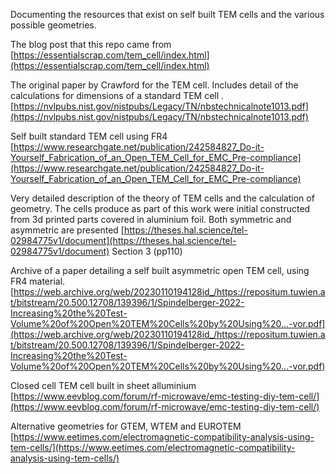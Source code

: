 Documenting the resources that exist on self built TEM cells and the various possible geometries.

The blog post that this repo came from
[https://essentialscrap.com/tem_cell/index.html](https://essentialscrap.com/tem_cell/index.html)

The original paper by Crawford for the TEM cell. Includes detail of the calculations for dimensions of a standard TEM cell .
[https://nvlpubs.nist.gov/nistpubs/Legacy/TN/nbstechnicalnote1013.pdf](https://nvlpubs.nist.gov/nistpubs/Legacy/TN/nbstechnicalnote1013.pdf)

Self built standard TEM cell using FR4
[https://www.researchgate.net/publication/242584827_Do-it-Yourself_Fabrication_of_an_Open_TEM_Cell_for_EMC_Pre-compliance](https://www.researchgate.net/publication/242584827_Do-it-Yourself_Fabrication_of_an_Open_TEM_Cell_for_EMC_Pre-compliance)

Very detailed description of the theory of TEM cells and the calculation of geometry. The cells produce as part of this work were initial constructed from 3d printed parts covered in aluminium foil. Both symmetric and asymmetric are presented
[https://theses.hal.science/tel-02984775v1/document](https://theses.hal.science/tel-02984775v1/document) Section 3 (pp110)

Archive of a paper detailing a self built asymmetric open TEM cell, using FR4 material.
[https://web.archive.org/web/20230110194128id_/https://repositum.tuwien.at/bitstream/20.500.12708/139396/1/Spindelberger-2022-Increasing%20the%20Test-Volume%20of%20Open%20TEM%20Cells%20by%20Using%20...-vor.pdf](https://web.archive.org/web/20230110194128id_/https://repositum.tuwien.at/bitstream/20.500.12708/139396/1/Spindelberger-2022-Increasing%20the%20Test-Volume%20of%20Open%20TEM%20Cells%20by%20Using%20...-vor.pdf)

Closed cell TEM cell built in sheet alluminium
[https://www.eevblog.com/forum/rf-microwave/emc-testing-diy-tem-cell/](https://www.eevblog.com/forum/rf-microwave/emc-testing-diy-tem-cell/)

Alternative geometries for GTEM, WTEM  and EUROTEM
[https://www.eetimes.com/electromagnetic-compatibility-analysis-using-tem-cells/](https://www.eetimes.com/electromagnetic-compatibility-analysis-using-tem-cells/)
